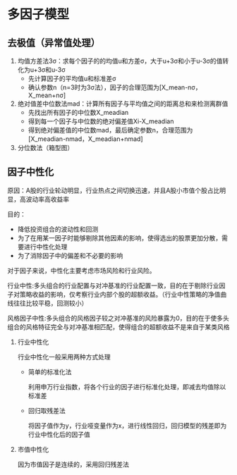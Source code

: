 # 多因子模型





## 去极值（异常值处理）



1. 均值方差法3σ：求每个因子的的均值u和方差σ，大于u+3σ和小于u-3σ的值转化为u+3σ和u-3σ
   - 先计算因子的平均值u和标准差σ
   - 确认参数n（n=3时为3σ法），因子的合理范围为[X_mean-nσ，X_mean+nσ]
2. 绝对值差中位数法mad：计算所有因子与平均值之间的距离总和来检测离群值
   - 先找出所有因子的中位数X_meadian
   - 得到每一个因子与中位数的绝对偏差值Xi-X_meadian
   - 得到绝对偏差值的中位数mad，最后确定参数n，合理范围为[X_meadian-nmad，X_meadian+nmad]
3. 分位数法（箱型图）





## 因子中性化

原因：A股的行业轮动明显，行业热点之间切换迅速，并且A股小市值个股占比明显，高波动率高收益率

目的：

- 降低投资组合的波动性和回测
- 为了在用某一因子时能够剔除其他因素的影响，使得选出的股票更加分散，需要进行中性化处理
- 为了消除因子中的偏差和不必要的影响

对于因子来说，中性化主要考虑市场风险和行业风险。

行业中性:多头组合的行业配置与对冲基准的行业配置一致，目的在于剔除行业因子对策略收益的影响，仅考察行业内部个股的超额收益。（行业中性策略的净值曲线往往比较平稳，回测较小）

风格因子中性:多头组合的风格因子较之对冲基准的风险暴露为0，目的在于使多头组合的风格特征完全与对冲基准相匹配，使得组合的超额收益不是来自于某类风格

1. 行业中性化

   行业中性化一般采用两种方式处理

   - 简单的标准化法

     利用申万行业指数，将各个行业的因子进行标准化处理，即减去均值除以标准差

   - 回归取残差法

     将因子值作为y，行业哑变量作为x，进行线性回归，回归模型的残差即为行业中性化后的因子值

2. 市值中性化

   因为市值因子是连续的，采用回归残差法
